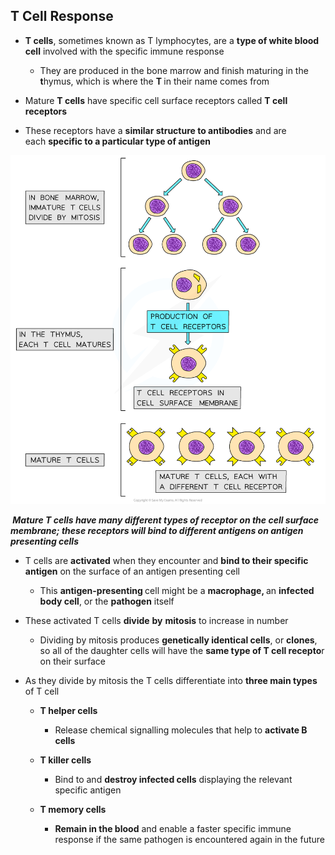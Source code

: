 T Cell Response
---------------

* <b>T cells</b>, sometimes known as T lymphocytes, are a <b>type of white blood cell</b> involved with the specific immune response

  + They are produced in the bone marrow and finish maturing in the <b>t</b>hymus, which is where the <b>T </b>in their name comes from
* Mature <b>T cells</b> have specific cell surface receptors called <b>T cell receptors</b>
* These receptors have a <b>similar structure to antibodies</b> and are each <b>specific to a particular type of antigen</b>

![_The maturation of T-lymphocytes](The-maturation-of-T-lymphocytes.png)

<i><b> Mature T cells have many different types of receptor on the cell surface membrane; these receptors will bind to different antigens on antigen presenting cells</b></i>

* T cells are <b>activated</b> when they encounter and <b>bind to their specific antigen</b> on the surface of an antigen presenting cell

  + This <b>antigen-presenting </b>cell might be a <b>macrophage, </b>an <b>infected body cell</b>, or the <b>pathogen</b> itself
* These activated T cells <b>divide</b> <b>by</b> <b>mitosis</b> to increase in number

  + Dividing by mitosis produces <b>genetically identical cells</b>, or <b>clones</b>, so all of the daughter cells will have the <b>same type of T cell recepto</b>r on their surface
* As they divide by mitosis the T cells differentiate into <b>three main types </b>of T cell

  + <b>T helper cells</b>

    - Release chemical signalling molecules that help to <b>activate B cells</b>
  + <b>T killer cells</b>

    - Bind to and <b>destroy infected cells</b> displaying the relevant specific antigen
  + <b>T memory cells</b>

    - <b>Remain in the blood</b> and enable a faster specific immune response if the same pathogen is encountered again in the future